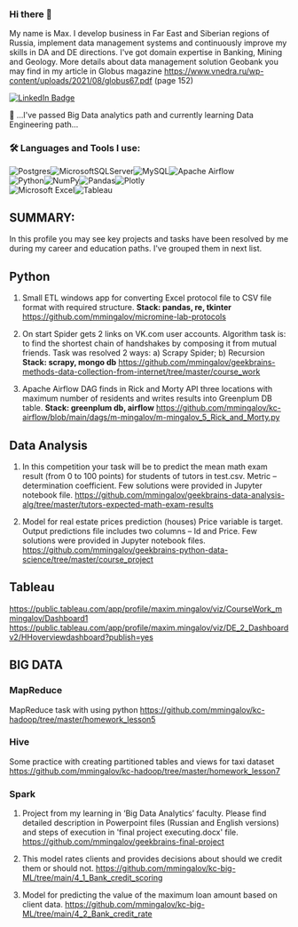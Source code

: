 <!--
**mmingalov/mmingalov** is a ✨ _special_ ✨ repository because its `README.md` (this file) appears on your GitHub profile.

Here are some ideas to get you started:

- 🔭 I’m currently working on ...
- 🌱 I’m currently learning ...
- 👯 I’m looking to collaborate on ...
- 🤔 I’m looking for help with ...
- 💬 Ask me about ...
- 📫 How to reach me: ...
- 😄 Pronouns: ...
- ⚡ Fun fact: ...
-->
### Hi there 👋
My name is Max. I develop business in Far East and Siberian regions of Russia, implement data management systems and continuously improve my skills in DA and DE directions. I've got domain expertise in Banking, Mining and Geology.
More details about data management solution Geobank you may find in my article in Globus magazine 
https://www.vnedra.ru/wp-content/uploads/2021/08/globus67.pdf (page 152)
<div id="badges">
  <a href="https://www.linkedin.com/in/maximmingalov/">
    <img src="https://img.shields.io/badge/LinkedIn-blue?style=for-the-badge&logo=linkedin&logoColor=white" alt="LinkedIn Badge"/>
  </a>
</div>

🌱 ...I've passed Big Data analytics path and currently learning Data Engineering path...

### :hammer_and_wrench: Languages and Tools I use:
![Postgres](https://img.shields.io/badge/postgres-%23316192.svg?style=for-the-badge&logo=postgresql&logoColor=white)![MicrosoftSQLServer](https://img.shields.io/badge/Microsoft%20SQL%20Sever-CC2927?style=for-the-badge&logo=microsoft%20sql%20server&logoColor=white)![MySQL](https://img.shields.io/badge/mysql-%2300f.svg?style=for-the-badge&logo=mysql&logoColor=white)![Apache Airflow](https://img.shields.io/badge/Apache%20Airflow-017CEE?style=for-the-badge&logo=Apache%20Airflow&logoColor=white)  
![Python](https://img.shields.io/badge/python-3670A0?style=for-the-badge&logo=python&logoColor=ffdd54)![NumPy](https://img.shields.io/badge/numpy-%23013243.svg?style=for-the-badge&logo=numpy&logoColor=white)![Pandas](https://img.shields.io/badge/pandas-%23150458.svg?style=for-the-badge&logo=pandas&logoColor=white)![Plotly](https://img.shields.io/badge/Plotly-%233F4F75.svg?style=for-the-badge&logo=plotly&logoColor=white)  
![Microsoft Excel](https://img.shields.io/badge/Microsoft_Excel-217346?style=for-the-badge&logo=microsoft-excel&logoColor=white)![Tableau](https://img.shields.io/badge/Tableau-E97627?style=for-the-badge&logo=Tableau&logoColor=white)  
<!--
![Jira](https://img.shields.io/badge/jira-%230A0FFF.svg?style=for-the-badge&logo=jira&logoColor=white)![Confluence](https://img.shields.io/badge/confluence-%23172BF4.svg?style=for-the-badge&logo=confluence&logoColor=white)
-->
## SUMMARY:
In this profile you may see key projects and tasks have been resolved by me during my career and education paths.
I've grouped them in next list.

## Python
1. Small ETL windows app for converting Excel protocol file to CSV file format with required structure. __Stack: pandas, re, tkinter__
https://github.com/mmingalov/micromine-lab-protocols 

2. On start Spider gets 2 links on VK.com user accounts. Algorithm task is: to find the shortest chain of handshakes by composing it from mutual friends.
Task was resolved 2 ways: a) Scrapy Spider; b) Recursion
__Stack: scrapy, mongo db__
https://github.com/mmingalov/geekbrains-methods-data-collection-from-internet/tree/master/course_work 

3. Apache Airflow DAG finds in Rick and Morty API three locations with maximum number of residents and writes results into Greenplum DB table.
__Stack: greenplum db, airflow__
https://github.com/mmingalov/kc-airflow/blob/main/dags/m-mingalov/m-mingalov_5_Rick_and_Morty.py 

## Data Analysis
1. In this competition your task will be to predict the mean math exam result (from 0 to 100 points) for students of tutors in test.csv. Metric – determination coefficient.
Few solutions were provided in Jupyter notebook file.
https://github.com/mmingalov/geekbrains-data-analysis-alg/tree/master/tutors-expected-math-exam-results 

2. Model for real estate prices prediction (houses) Price variable is target. Output predictions file includes two columns – Id and Price. Few solutions were provided in Jupyter notebook files.
https://github.com/mmingalov/geekbrains-python-data-science/tree/master/course_project 


## Tableau

https://public.tableau.com/app/profile/maxim.mingalov/viz/CourseWork_mmingalov/Dashboard1 
https://public.tableau.com/app/profile/maxim.mingalov/viz/DE_2_Dashboardv2/HHoverviewdashboard?publish=yes


## BIG DATA

### MapReduce
MapReduce task with using python
https://github.com/mmingalov/kc-hadoop/tree/master/homework_lesson5 

### Hive
Some practice with creating partitioned tables and views for taxi dataset
https://github.com/mmingalov/kc-hadoop/tree/master/homework_lesson7 

### Spark
1. Project from my learning in ‘Big Data Analytics’ faculty. Please find detailed description in Powerpoint files (Russian and English versions) and steps of execution in 'final project executing.docx' file.
https://github.com/mmingalov/geekbrains-final-project

2. This model rates clients and provides decisions about should we credit them or should not.
https://github.com/mmingalov/kc-big-ML/tree/main/4_1_Bank_credit_scoring

3. Model for predicting the value of the maximum loan amount based on client data.
https://github.com/mmingalov/kc-big-ML/tree/main/4_2_Bank_credit_rate
